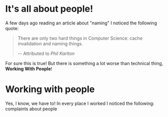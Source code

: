 # It's all about people!

A few days ago reading an article about "naming" I noticed the following quote:

> There are only two hard things in Computer Science: cache invalidation and naming things.
>
> -- Attributed to <cite>Phil Karlton</cite>

For sure this is true! But there is something a lot worse than technical thing, **Working With People**!

# Working with people
Yes, I know, we have to!
In every place I worked I noticed the following: complaints about people 

